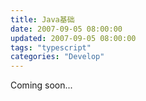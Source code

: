 ```yaml
---
title: Java基础
date: 2007-09-05 08:00:00
updated: 2007-09-05 08:00:00
tags: "typescript"
categories: "Develop"
---
```


Coming soon...
